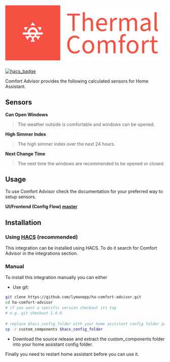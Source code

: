 # [![comfort_advisor](https://raw.githubusercontent.com/lymanepp/ha-comfort-advisor/master/icons/logo.png)](https://github.com/lymanepp/ha-comfort-advisor)

[![hacs_badge](https://img.shields.io/badge/HACS-Default-41BDF5.svg?style=for-the-badge)](https://github.com/hacs/integration)

Comfort Advisor provides the following calculated sensors for Home Assistant.

## Sensors

**Can Open Windows**

> The weather outside is comfortable and windows can be opened.

**High Simmer Index**

> The high simmer index over the next 24 hours.

**Next Change Time**

> The next time the windows are recommended to be opened or closed.

## Usage

To use Comfort Advisor check the documentation for your preferred way to setup sensors.

**UI/Frontend (Config Flow)
 [master](https://github.com/lymanepp/ha-comfort-advisor/blob/master/documentation/config_flow.md)**

## Installation

### Using [HACS](https://hacs.xyz/) (recommended)

This integration can be installed using HACS. To do it search for Comfort Advisor in the integrations section.

### Manual

To install this integration manually you can either

* Use git:

```sh
git clone https://github.com/lymanepp/ha-comfort-advisor.git
cd ha-comfort-advisor
# if you want a specific version checkout its tag
# e.g. git checkout 1.0.0

# replace $hacs_config_folder with your home assistant config folder path
cp -r custom_components $hacs_config_folder
```

* Download the source release and extract the custom_components folder into your home assistant config folder.

Finally you need to restart home assistant before you can use it.